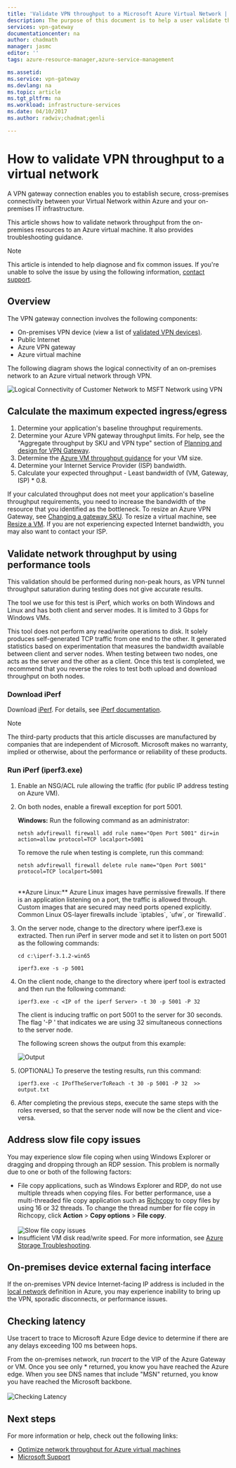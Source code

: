 ```yaml
---
title: 'Validate VPN throughput to a Microsoft Azure Virtual Network | Microsoft Docs'
description: The purpose of this document is to help a user validate the network throughput from their on-premises resources to an Azure virtual machine.
services: vpn-gateway
documentationcenter: na
author: chadmath
manager: jasmc
editor: ''
tags: azure-resource-manager,azure-service-management

ms.assetid:
ms.service: vpn-gateway
ms.devlang: na
ms.topic: article
ms.tgt_pltfrm: na
ms.workload: infrastructure-services
ms.date: 04/10/2017
ms.author: radwiv;chadmat;genli

---
```

# How to validate VPN throughput to a virtual network

A VPN gateway connection enables you to establish secure, cross-premises connectivity between your Virtual Network within Azure and your on-premises IT infrastructure.

This article shows how to validate network throughput from the on-premises resources to an Azure virtual machine. It also provides troubleshooting guidance.

>[!NOTE]
>This article is intended to help diagnose and fix common issues. If you're unable to solve the issue by using the following information, [contact support](https://portal.azure.com/?#blade/Microsoft_Azure_Support/HelpAndSupportBlade).
>
>

## Overview

The VPN gateway connection involves the following components:

- On-premises VPN device (view a list of [validated VPN devices)](vpn-gateway-about-vpn-devices.md#devicetable).
- Public Internet
- Azure VPN gateway
- Azure virtual machine

The following diagram shows the logical connectivity of an on-premises network to an Azure virtual network through VPN.

![Logical Connectivity of Customer Network to MSFT Network using VPN](./media/vpn-gateway-validate-throughput-to-vnet/VPNPerf.png)

## Calculate the maximum expected ingress/egress

1.	Determine your application's baseline throughput requirements.
2.	Determine your Azure VPN gateway throughput limits. For help, see the "Aggregate throughput by SKU and VPN type" section of [Planning and design for VPN Gateway](vpn-gateway-plan-design.md).
3.	Determine the [Azure VM throughput guidance](../virtual-machines/virtual-machines-windows-sizes.md) for your VM size.
4.	Determine your Internet Service Provider (ISP) bandwidth.
5.	Calculate your expected throughput - Least bandwidth of (VM, Gateway, ISP) * 0.8.

If your calculated throughput does not meet your application's baseline throughput requirements, you need to increase the bandwidth of the resource that you identified as the bottleneck. To resize an Azure VPN Gateway, see [Changing a gateway SKU](https://docs.microsoft.com/en-us/azure/vpn-gateway/vpn-gateway-about-vpn-gateway-settings.md#gwsku). To resize a virtual machine, see [Resize a VM](../virtual-machines/virtual-machines-windows-resize-vm.md). If you are not experiencing expected Internet bandwidth, you may also want to contact your ISP.

## Validate network throughput by using performance tools

This validation should be performed during non-peak hours, as VPN tunnel throughput saturation during testing does not give accurate results.

The tool we use for this test is iPerf, which works on both Windows and Linux and has both client and server modes. It is limited to 3 Gbps for Windows VMs.

This tool does not perform any read/write operations to disk. It solely produces self-generated TCP traffic from one end to the other. It generated statistics based on experimentation that measures the bandwidth available between client and server nodes. When testing between two nodes, one acts as the server and the other as a client. Once this test is completed, we recommend that you reverse the roles to test both upload and download throughput on both nodes.

### Download iPerf
Download [iPerf](https://iperf.fr/download/iperf_3.1/iperf-3.1.2-win64.zip). For details, see [iPerf documentation](https://iperf.fr/iperf-doc.php).

 >[!NOTE]
 >The third-party products that this article discusses are manufactured by companies that are independent of Microsoft. Microsoft makes no warranty, implied or otherwise, about the performance or reliability of these products.
 >
 >

### Run iPerf (iperf3.exe)
1. Enable an NSG/ACL rule allowing the traffic (for public IP address testing on Azure VM).

2. On both nodes, enable a firewall exception for port 5001.

	**Windows:** Run the following command as an administrator:

	```CMD
	netsh advfirewall firewall add rule name="Open Port 5001" dir=in action=allow protocol=TCP localport=5001
	```

	To remove the rule when testing is complete, run this command:

	```CMD
	netsh advfirewall firewall delete rule name="Open Port 5001" protocol=TCP localport=5001
	```
	</br>
	**Azure Linux:**  Azure Linux images have permissive firewalls. If there is an application listening on a port, the traffic is allowed through. Custom images that are secured may need ports opened explicitly. Common Linux OS-layer firewalls include `iptables`, `ufw`, or `firewalld`.

3. On the server node, change to the directory where iperf3.exe is extracted. Then run iPerf in server mode and set it to listen on port 5001 as the following commands:

	 ```CMD
	 cd c:\iperf-3.1.2-win65

	 iperf3.exe -s -p 5001
	 ```

4. On the client node, change to the directory where iperf tool is extracted and then run the following command:

	```CMD
	iperf3.exe -c <IP of the iperf Server> -t 30 -p 5001 -P 32
	```

	The client is inducing traffic on port 5001 to the server for 30 seconds. The flag '-P ' that indicates we are using 32 simultaneous connections to the server node.

	The following screen shows the output from this example:

	![Output](./media/vpn-gateway-validate-throughput-to-vnet/06theoutput.png)

5. (OPTIONAL) To preserve the testing results, run this command:

	```CMD
	iperf3.exe -c IPofTheServerToReach -t 30 -p 5001 -P 32  >> output.txt
	```

6. After completing the previous steps, execute the same steps with the roles reversed, so that the server node will now be the client and vice-versa.

## Address slow file copy issues
You may experience slow file coping when using Windows Explorer or dragging and dropping through an RDP session. This problem is normally due to one or both of the following factors:

- File copy applications, such as Windows Explorer and RDP, do not use multiple threads when copying files. For better performance, use a multi-threaded file copy application such as [Richcopy](https://technet.microsoft.com/en-us/magazine/2009.04.utilityspotlight.aspx) to copy files by using 16 or 32 threads. To change the thread number for file copy in Richcopy, click **Action** > **Copy options** > **File copy**.<br><br>
![Slow file copy issues](./media/vpn-gateway-validate-throughput-to-vnet/Richcopy.png)<br>
- Insufficient VM disk read/write speed. For more information, see [Azure Storage Troubleshooting](../storage/common/storage-e2e-troubleshooting.md).

## On-premises device external facing interface
If the on-premises VPN device Internet-facing IP address is included in the [local network](vpn-gateway-howto-site-to-site-resource-manager-portal.md#LocalNetworkGateway) definition in Azure, you may experience inability to bring up the VPN, sporadic disconnects, or performance issues.

## Checking latency
Use tracert to trace to Microsoft Azure Edge device to determine if there are any delays exceeding 100 ms between hops.

From the on-premises network, run *tracert* to the VIP of the Azure Gateway or VM. Once you see only * returned, you know you have reached the Azure edge. When you see DNS names that include "MSN" returned, you know you have reached the Microsoft backbone.<br><br>
![Checking Latency](./media/vpn-gateway-validate-throughput-to-vnet/08checkinglatency.png)

## Next steps
For more information or help, check out the following links:

- [Optimize network throughput for Azure virtual machines](../virtual-network/virtual-network-optimize-network-bandwidth.md)
- [Microsoft Support](https://portal.azure.com/?#blade/Microsoft_Azure_Support/HelpAndSupportBlade)

